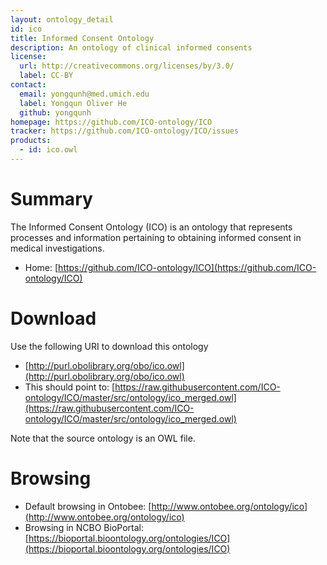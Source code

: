 ```yaml
---
layout: ontology_detail
id: ico
title: Informed Consent Ontology
description: An ontology of clinical informed consents
license:
  url: http://creativecommons.org/licenses/by/3.0/
  label: CC-BY
contact:
  email: yongqunh@med.umich.edu
  label: Yongqun Oliver He
  github: yongqunh
homepage: https://github.com/ICO-ontology/ICO
tracker: https://github.com/ICO-ontology/ICO/issues 
products:
  - id: ico.owl
---
```


# Summary

The Informed Consent Ontology (ICO) is an ontology that represents processes and information pertaining to obtaining informed consent in medical investigations.

* Home: [https://github.com/ICO-ontology/ICO](https://github.com/ICO-ontology/ICO) 

# Download

Use the following URI to download this ontology

* [http://purl.obolibrary.org/obo/ico.owl](http://purl.obolibrary.org/obo/ico.owl)
* This should point to: [https://raw.githubusercontent.com/ICO-ontology/ICO/master/src/ontology/ico_merged.owl](https://raw.githubusercontent.com/ICO-ontology/ICO/master/src/ontology/ico_merged.owl)

Note that the source ontology is an OWL file.  

# Browsing

* Default browsing in Ontobee: [http://www.ontobee.org/ontology/ico](http://www.ontobee.org/ontology/ico)
* Browsing in NCBO BioPortal: [https://bioportal.bioontology.org/ontologies/ICO](https://bioportal.bioontology.org/ontologies/ICO)
